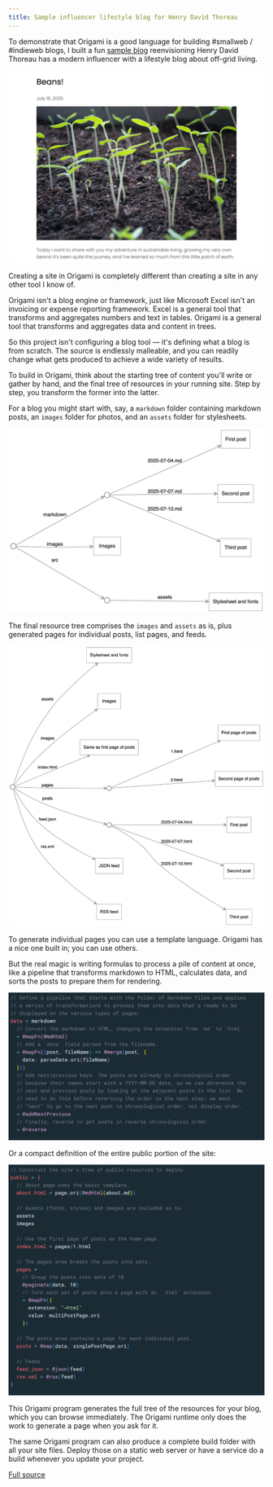 ```yaml
---
title: Sample influencer lifestyle blog for Henry David Thoreau
---
```


To demonstrate that Origami is a good language for building #smallweb / #indieweb blogs, I built a fun [sample blog](https://pondlife.netlify.app) reenvisioning Henry David Thoreau has a modern influencer with a lifestyle blog about off-grid living.

![Blog post titled "Beans" with text adapted from Thoreau's "Walden"](/images/2024/05/beans.png)

Creating a site in Origami is completely different than creating a site in any other tool I know of.

Origami isn't a blog engine or framework, just like Microsoft Excel isn't an invoicing or expense reporting framework. Excel is a general tool that transforms and aggregates numbers and text in tables. Origami is a general tool that transforms and aggregates data and content in trees.

So this project isn't configuring a blog tool — it's defining what a blog is from scratch. The source is endlessly malleable, and you can readily change what gets produced to achieve a wide variety of results.

To build in Origami, think about the starting tree of content you'll write or gather by hand, and the final tree of resources in your running site. Step by step, you transform the former into the latter.

For a blog you might start with, say, a `markdown` folder containing markdown posts, an `images` folder for photos, and an `assets` folder for stylesheets.

![Tree diagram of staring point with assets, images, and markdown folders](/images/2024/05/treeStart.png)

The final resource tree comprises the `images` and `assets` as is, plus generated pages for individual posts, list pages, and feeds.

![Tree diagram of site resources showing generated pages, posts, and feed areas](/images/2024/05/treeEnd.png)

To generate individual pages you can use a template language. Origami has a nice one built in; you can use others.

But the real magic is writing formulas to process a pile of content at once, like a pipeline that transforms markdown to HTML, calculates data, and sorts the posts to prepare them for rendering.

![Origami pipeline transforming a markdown folder into data](/images/2024/05/pipeline.png)

Or a compact definition of the entire public portion of the site:

![Origami program that defines the publicly-visible resources for a blog site](/images/2024/05/public.png)

This Origami program generates the full tree of the resources for your blog, which you can browse immediately. The Origami runtime only does the work to generate a page when you ask for it.

The same Origami program can also produce a complete build folder with all your site files. Deploy those on a static web server or have a service do a build whenever you update your project.

[Full source](https://github.com/WebOrigami/pondlife)
